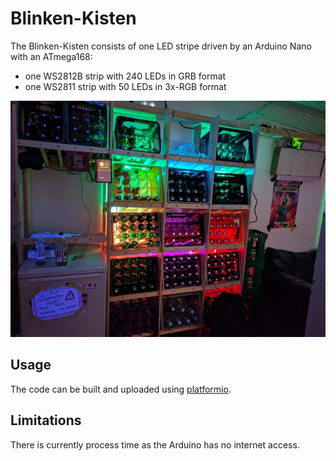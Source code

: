 # Blinken-Kisten
The Blinken-Kisten consists of one LED stripe driven by an Arduino Nano with an ATmega168:

* one WS2812B strip with 240 LEDs in GRB format
* one WS2811 strip with 50 LEDs in 3x-RGB format

![Blinken-Kisten photo](assets/photo.jpg)

## Usage
The code can be built and uploaded using [platformio](http://platformio.org/).

## Limitations
There is currently process time as the Arduino has no internet access.
